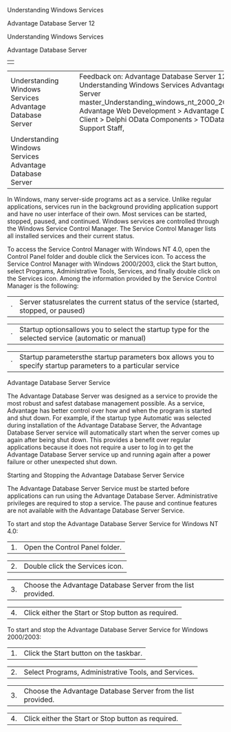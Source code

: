 Understanding Windows Services




Advantage Database Server 12  

Understanding Windows Services

Advantage Database Server

|  |
| --- |
|  |

|  |  |  |  |  |
| --- | --- | --- | --- | --- |
| Understanding Windows Services  Advantage Database Server |  |  | Feedback on: Advantage Database Server 12 - Understanding Windows Services Advantage Database Server master\_Understanding\_windows\_nt\_2000\_2003\_services Advantage Web Development > Advantage Delphi OData Client > Delphi OData Components > TODataSet / Dear Support Staff, |  |
| Understanding Windows Services  Advantage Database Server |  |  |  |  |

In Windows, many server-side programs act as a service. Unlike regular applications, services run in the background providing application support and have no user interface of their own. Most services can be started, stopped, paused, and continued. Windows services are controlled through the Windows Service Control Manager. The Service Control Manager lists all installed services and their current status.

To access the Service Control Manager with Windows NT 4.0, open the Control Panel folder and double click the Services icon. To access the Service Control Manager with Windows 2000/2003, click the Start button, select Programs, Administrative Tools, Services, and finally double click on the Services icon. Among the information provided by the Service Control Manager is the following:

|  |  |
| --- | --- |
| · | Server statusrelates the current status of the service (started, stopped, or paused) |

|  |  |
| --- | --- |
| · | Startup optionsallows you to select the startup type for the selected service (automatic or manual) |

|  |  |
| --- | --- |
| · | Startup parametersthe startup parameters box allows you to specify startup parameters to a particular service |

Advantage Database Server Service

The Advantage Database Server was designed as a service to provide the most robust and safest database management possible. As a service, Advantage has better control over how and when the program is started and shut down. For example, if the startup type Automatic was selected during installation of the Advantage Database Server, the Advantage Database Server service will automatically start when the server comes up again after being shut down. This provides a benefit over regular applications because it does not require a user to log in to get the Advantage Database Server service up and running again after a power failure or other unexpected shut down.

Starting and Stopping the Advantage Database Server Service

The Advantage Database Server Service must be started before applications can run using the Advantage Database Server. Administrative privileges are required to stop a service. The pause and continue features are not available with the Advantage Database Server Service.

To start and stop the Advantage Database Server Service for Windows NT 4.0:

|  |  |
| --- | --- |
| 1. | Open the Control Panel folder. |

|  |  |
| --- | --- |
| 2. | Double click the Services icon. |

|  |  |
| --- | --- |
| 3. | Choose the Advantage Database Server from the list provided. |

|  |  |
| --- | --- |
| 4. | Click either the Start or Stop button as required. |

To start and stop the Advantage Database Server Service for Windows 2000/2003:

|  |  |
| --- | --- |
| 1. | Click the Start button on the taskbar. |

|  |  |
| --- | --- |
| 2. | Select Programs, Administrative Tools, and Services. |

|  |  |
| --- | --- |
| 3. | Choose the Advantage Database Server from the list provided. |

|  |  |
| --- | --- |
| 4. | Click either the Start or Stop button as required. |